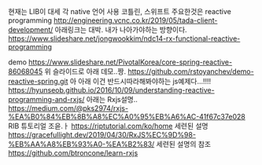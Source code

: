 현재는 LIB이 대세
각 native 언어 사용
코틀린, 스위프트
주요한것은 reactive programming
http://engineering.vcnc.co.kr/2019/05/tada-client-development/
아래링크는 대박. 내가 나아가야하는 방향이다.
https://www.slideshare.net/jongwookkim/ndc14-rx-functional-reactive-programming

demo
https://www.slideshare.net/PivotalKorea/core-spring-reactive-86068045
위 슬라이드로 아래 데모..짱.
https://github.com/rstoyanchev/demo-reactive-spring.git
아 아래 이건 반드시따라해봐야하는 js예제다...!!!!
https://hyunseob.github.io/2016/10/09/understanding-reactive-programming-and-rxjs/
아래는 Rxjs설명..
https://medium.com/@pks2974/rxjs-%EA%B0%84%EB%8B%A8%EC%A0%95%EB%A6%AC-41f67c37e028
RIB 튜토리얼 조읃.ㅏ
https://riptutorial.com/ko/home
세련된 설명
https://gracefullight.dev/2019/04/30/RxJS%EC%9D%98-%EB%AA%A8%EB%93%A0-%EA%B2%83/
세련된 설명의 참조
https://github.com/btroncone/learn-rxjs
